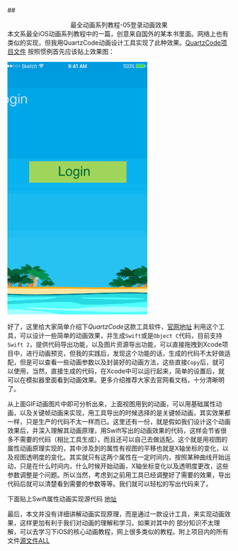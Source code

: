 ##<center>最全动画系列教程-05登录动画效果</center>
本文系最全iOS动画系列教程中的一篇，创意来自国外的某本书里面。网络上也有类似的实现，但我用QuartzCode动画设计工具实现了此种效果。[QuartzCode项目文件](https://github.com/AsTryE/Images/blob/master/LoginAnimationDemo/LoginScreen.qc)
按照惯例首先应该贴上效果图：  

![](https://github.com/AsTryE/Images/blob/master/LoginAnimationDemo/submitAnimation.gif)

好了，这里给大家简单介绍下*QuartzCode*这款工具软件，[官网地址](http://www.quartzcodeapp.com/documentation/)
利用这个工具，可以设计一些简单的动画效果，并生成`Swift`或是`Object C`代码，目前支持`Swift 2`，提供代码导出功能，以及图片资源导出功能，可以直接拖拽到Xcode项目中，进行动画预览，但我的实践后，发现这个功能的话，生成的代码不太好做适配，但是可以查看一些动画参数以及封装好的动画方法，这些直接`Copy`后，就可以使用，当然，直接生成的代码，在Xcode中可以运行起来，简单的设置后，就可以在模拟器里面看到动画效果。更多介绍推荐大家去官网看文档，十分清晰明了。

从上面GIF动画图片中即可分析出来，上面视图用到的动画，可以用基础属性动画，以及关键帧动画来实现，用工具导出的时候选择的是关键帧动画，其实效果都一样，只是生产的代码不太一样而已。这里还有一份，就是假如我们设计这个动画效果后，并深入理解其动画原理，用Swift写出的动画效果的代码，这样会节省很多不需要的代码（相比工具生成），而且还可以自己去做适配。这个就是用视图的属性动画原理实现的，其中涉及到的属性有视图的平移也就是X轴坐标的变化，以及视图透明度的变化。其实就只有这两个属性在一定时间内，按照某种曲线开始运动，只是在什么时间内，什么时候开始动画，X轴坐标变化以及透明度更改，这些参数调整是个问题。所以当然，考虑到之前用工具已经调整好了需要的效果，导出代码后就可以清楚看到需要的参数等等。我们就可以轻松的写出代码来了。

下面贴上Swift属性动画实现源代码 [地址](https://github.com/AsTryE/Images/tree/master/LoginAnimationDemo/BahamaAir-Challenges)  

最后，本文并没有详细讲解动画实现原理，而是通过一款设计工具，来实现动画效果，这样更加有利于我们对动画的理解和学习。如果对其中的
部分知识不太理解，可以去学习下iOS的核心动画教程，网上很多类似的教程。附上项目内的所有文件[源文件ALL](https://github.com/AsTryE/Images/tree/master/LoginAnimationDemo)


